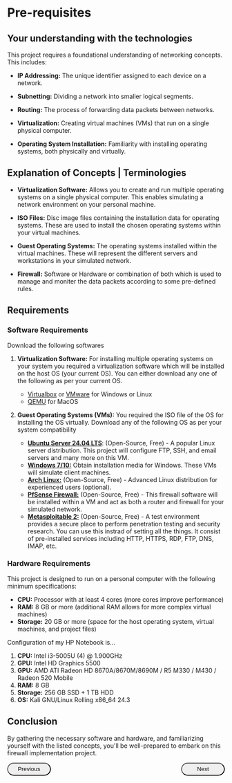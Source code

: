 # Pre-requisites

## Your understanding with the technologies
This project requires a foundational understanding of networking concepts. This includes:

*   **IP Addressing:** The unique identifier assigned to each device on a network.

*   **Subnetting:** Dividing a network into smaller logical segments.
*   **Routing:** The process of forwarding data packets between networks.
*   **Virtualization:** Creating virtual machines (VMs) that run on a single physical computer.

*   **Operating System Installation:** Familiarity with installing operating systems, both physically and virtually.

## Explanation of Concepts | Terminologies

*   **Virtualization Software:** Allows you to create and run multiple operating systems on a single physical computer. This enables simulating a network environment on your personal machine.

*   **ISO Files:** Disc image files containing the installation data for operating systems. These are used to install the chosen operating systems within your virtual machines.

*   **Guest Operating Systems:** The operating systems installed within the virtual machines. These will represent the different servers and workstations in your simulated network.

*   **Firewall:** Software or Hardware or combination of both which is used to manage and moniter the data packets according to some pre-defined rules. 


## Requirements

### Software Requirements
Download the following softwares

1.  **Virtualization Software:** For installing multiple operating systems on your system you required a virtualization software which will be installed on the host OS (your current OS). You can either download any one of the following as per your current OS.
    *   [Virtualbox](https://www.virtualbox.org/wiki/Downloads) or [VMware](https://www.vmware.com/info/workstation-player/evaluation) for Windows or Linux
    *   [QEMU](https://www.qemu.org/download/#macos) for MacOS
  
2. **Guest Operating Systems (VMs):** You required the ISO file of the OS for installing the OS virtually. Download any of the following OS as per your system compatibility
   *    [**Ubuntu Server 24.04 LTS**](https://ubuntu.com/download/server): (Open-Source, Free) - A popular Linux server distribution. This project will configure FTP, SSH, and email servers and many more on this VM.
   *   [**Windows 7/10:**](https://www.microsoft.com/en-in/software-download/windows10) Obtain installation media for Windows. These VMs will simulate client machines.
   *   [**Arch Linux:**](https://archlinux.org/download) (Open-Source, Free) - Advanced Linux distribution for experienced users (optional).
   *   [**PfSense Firewall:**](https://www.pfsense.org/download) (Open-Source, Free) - This firewall software will be installed within a VM and act as both a router and firewall for your simulated network.
   *   [**Metasploitable 2:**](https://sourceforge.net/projects/metasploitable/) (Open-Source, Free) - A test environment provides a secure place to perform penetration testing and security research. You can use this instrad of setting all the things. It consist of pre-installed services including HTTP, HTTPS, RDP, FTP, DNS, IMAP, etc.

### Hardware Requirements
This project is designed to run on a personal computer with the following minimum specifications:

*   **CPU:** Processor with at least 4 cores (more cores improve performance)
*   **RAM:** 8 GB or more (additional RAM allows for more complex virtual machines)
*   **Storage:** 20 GB or more (space for the host operating system, virtual machines, and project files)

Configuration of my HP Notebook is...
1.  **CPU:** Intel i3-5005U (4) @ 1.900GHz
2.  **GPU:** Intel HD Graphics 5500
3.  **GPU:** AMD ATI Radeon HD 8670A/8670M/8690M / R5 M330 / M430 / Radeon 520 Mobile
4.  **RAM:** 8 GB
5.  **Storage:** 256 GB SSD + 1 TB HDD
6.  **OS:** Kali GNU/Linux Rolling x86_64 24.3


## Conclusion
By gathering the necessary software and hardware, and familiarizing yourself with the listed concepts, you'll be well-prepared to embark on this firewall implementation project.

<div style='width:100%; display:flex; justify-content:space-between; algin-items:center' > 
    <button style='width:20%; height:30px; border-radius:20px; cursor:pointer' >Previous</button>
    <button style='width:20%; height:30px; border-radius:20px; cursor:pointer' >Next</button>
</div>